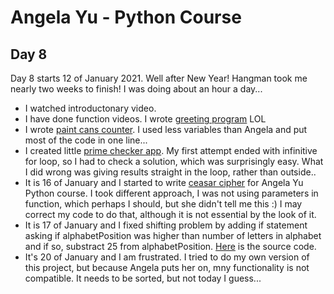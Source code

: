 # Angela Yu - Python Course
## Day 8
Day 8 starts 12 of January 2021. Well after New Year! Hangman took me nearly two weeks to finish! I was doing about an hour a day...
- I watched introductonary video.
- I have done function videos. I wrote [greeting program](greet.py) LOL
- I wrote [paint cans counter](cans_counter.py). I used less variables than Angela and put most of the code in one line...
- I created little [prime checker app](prime_checker.py). My first attempt ended with infinitive for loop, so I had to check a solution, which was surprisingly easy. What I did wrong was giving results straight in the loop, rather than outside..
- It is 16 of January and I started to write [ceasar cipher](encrypt-1.0.py) for Angela Yu Python course. I took different approach, I was not using parameters in function, which perhaps I should, but she didn't tell me this :) I may correct my code to do that, although it is not essential by the look of it.
- It is 17 of January and I  fixed shifting problem by adding if statement asking if alphabetPosition was higher than number of letters in alphabet and if so, substract 25 from alphabetPosition. [Here](encrypt-1.1.py) is the source code.
- It's 20 of January and I am frustrated. I tried to do my own version of this project, but because Angela puts her on, mny functionality is not compatible. It needs to be sorted, but not today I guess...
